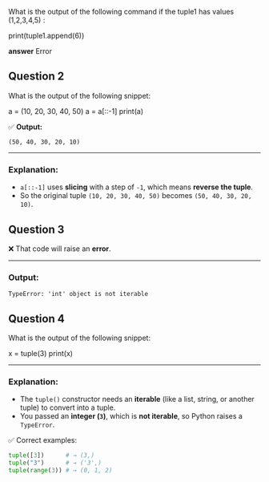 What is the output of the following command if the tuple1 has values (1,2,3,4,5) :

print(tuple1.append(6))

**answer**
Error

## Question 2

What is the output of the following snippet:

a = (10, 20, 30, 40, 50)
a = a[::-1]
print(a)

✅ **Output:**

```
(50, 40, 30, 20, 10)
```

---

### **Explanation:**

* `a[::-1]` uses **slicing** with a step of `-1`, which means **reverse the tuple**.
* So the original tuple `(10, 20, 30, 40, 50)` becomes `(50, 40, 30, 20, 10)`.

## Question 3

❌ That code will raise an **error**.

---

### **Output:**

```
TypeError: 'int' object is not iterable
```
## Question 4

What is the output of the following snippet:

x = tuple(3)
print(x)

---

### **Explanation:**

* The `tuple()` constructor needs an **iterable** (like a list, string, or another tuple) to convert into a tuple.
* You passed an **integer (`3`)**, which is **not iterable**, so Python raises a `TypeError`.

✅ Correct examples:

```python
tuple([3])      # → (3,)
tuple("3")      # → ('3',)
tuple(range(3)) # → (0, 1, 2)
```


